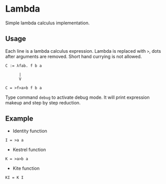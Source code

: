 # Lambda
Simple lambda calculus implementation.
## Usage
Each line is a lambda calculus expression. Lambda is replaced with `>`, dots after arguments are removed. Short hand currying is not allowed.
````
C := λfab. f b a

      |
      V
      
C = >f>a>b f b a
````

Type command `debug` to activate debug mode. It will print expression makeup and step by step reduction.
## Example
- Identity function
````
I = >a a
````
- Kestrel function
````
K = >a>b a
````
- Kite function
````
KI = K I
````
